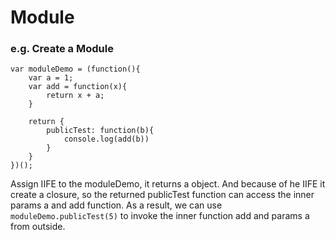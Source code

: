 # Module

### e.g. Create a Module 

```
var moduleDemo = (function(){
	var a = 1;
	var add = function(x){
		return x + a;
	}

	return {
		publicTest: function(b){
			console.log(add(b))
		}
	}
})();
```

Assign IIFE to the moduleDemo, it returns a object.
And because of he IIFE it create a closure, so the returned publicTest function can access the inner params a and add function.
As a result, we can use `moduleDemo.publicTest(5)` to invoke the inner function add and params a from outside.
